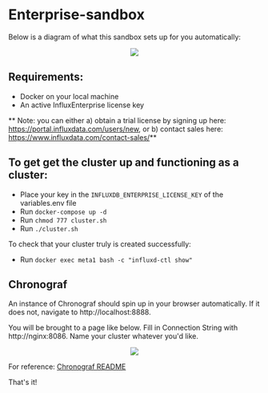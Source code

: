 # Enterprise-sandbox

Below is a diagram of what this sandbox sets up for you automatically:
<p align="center">
  <img src="https://github.com/samhld/enterprise-sandbox/blob/master/readme_images/ent-sandbox-2.png"/>
</p>

## Requirements:
* Docker on your local machine
* An active InfluxEnterprise license key

** Note: you can either a) obtain a trial license by signing up here: https://portal.influxdata.com/users/new, or b) contact sales here: https://www.influxdata.com/contact-sales/**


## To get get the cluster up and functioning as a cluster:

* Place your key in the `INFLUXDB_ENTERPRISE_LICENSE_KEY` of the variables.env file
* Run `docker-compose up -d`
* Run `chmod 777 cluster.sh`
* Run `./cluster.sh`

To check that your cluster truly is created successfully:

* Run `docker exec meta1 bash -c "influxd-ctl show"`

## Chronograf ##

An instance of Chronograf should spin up in your browser automatically.  If it does not, navigate to http://localhost:8888.

You will be brought to a page like below.  Fill in Connection String with http://nginx:8086.  Name your cluster whatever you'd like.

<p align="center">
  <img src="https://github.com/samhld/enterprise-sandbox/blob/master/readme_images/chrono-config.png"/>
</p>

For reference: [Chronograf README](https://github.com/influxdata/chronograf/blob/master/README.md)



That's it!
